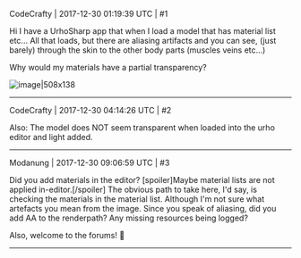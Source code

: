 CodeCrafty | 2017-12-30 01:19:39 UTC | #1

Hi I have a UrhoSharp app that when I load a model that has material list etc... 
All that loads, but there are aliasing artifacts and you can see, (just barely) through the skin to the other body parts (muscles veins etc...)

Why would my materials have a partial transparency?

![image|508x138](upload://8cblwb1i31849LxKW2uW5SFSTAN.jpg)

-------------------------

CodeCrafty | 2017-12-30 04:14:26 UTC | #2

Also: The model does NOT seem transparent when loaded into the urho editor and light added.

-------------------------

Modanung | 2017-12-30 09:06:59 UTC | #3

Did you add materials in the editor? [spoiler]Maybe material lists are not applied in-editor.[/spoiler]
The obvious path to take here, I'd say, is checking the materials in the material list. Although I'm not sure what artefacts you mean from the image. Since you speak of aliasing, did you add AA to the renderpath?
Any missing resources being logged?

Also, welcome to the forums! :confetti_ball:

-------------------------

